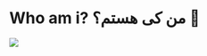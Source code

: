  # Who am i? من کی هستم؟ 👋
<img align="center" src="https://github.com/soorena62/Soorena62/assets/118964506/bde749ee-dc41-4d63-9461-06b8943110c7">
